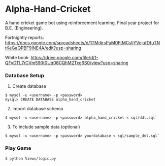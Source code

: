 # Alpha-Hand-Cricket
A hand cricket game bot using reinforcement learning. Final year project for B.E. (Engineering).

Fortnightly reports: https://docs.google.com/spreadsheets/d/1TMdjrsPuM0FtMCsIjYVejufDfuTNtKeGaQPBF9INE4A/edit?usp=sharing

White book: https://drive.google.com/file/d/1-QFvDTL7rCVm590t0Uq06CQhM2Txg6S0/view?usp=sharing

### Database Setup
1. Create database
```
$ mysql -u <username> -p <password>
mysql> CREATE DATABASE alpha_hand_cricket
```
2. Import database schema
```
$ mysql -u <username> -p <password> alpha_hand_cricket < sql/ddl.sql`
```
3. To include sample data (optional)
```
$ mysql -u <username> -p <password> yourdatabase < sql/sample_dml.sql`
```
### Play Game
```
$ python Views/logic.py
```